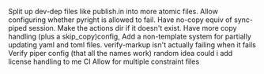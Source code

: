 Split up dev-dep files like publish.in into more atomic files.
Allow configuring whether pyright is allowed to fail.
Have no-copy equiv of sync-piped session.
Make the actions dir if it doesn't exist.
Have more copy handling (plus a skip_copy)config,
Add a non-template system for partially updating yaml and toml files.
verify-markup isn't actually failing when it fails
Verify piper config (that all the names work)
random idea could i add license handling to me CI
Allow for multiple constraint files
